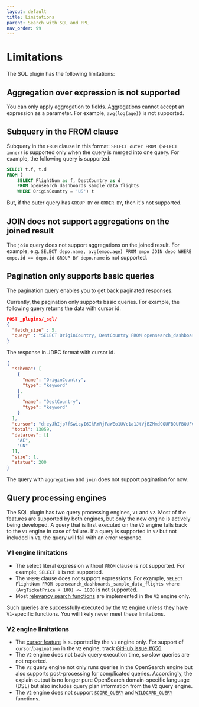 ```yaml
---
layout: default
title: Limitations
parent: Search with SQL and PPL
nav_order: 99
---
```


# Limitations

The SQL plugin has the following limitations:

## Aggregation over expression is not supported

You can only apply aggregation to fields. Aggregations cannot accept an expression as a parameter. For example, `avg(log(age))` is not supported.

## Subquery in the FROM clause

Subquery in the `FROM` clause in this format: `SELECT outer FROM (SELECT inner)` is supported only when the query is merged into one query. For example, the following query is supported:

```sql
SELECT t.f, t.d
FROM (
    SELECT FlightNum as f, DestCountry as d
    FROM opensearch_dashboards_sample_data_flights
    WHERE OriginCountry = 'US') t
```

But, if the outer query has `GROUP BY` or `ORDER BY`, then it's not supported.

## JOIN does not support aggregations on the joined result

The `join` query does not support aggregations on the joined result.
For example, e.g. `SELECT depo.name, avg(empo.age) FROM empo JOIN depo WHERE empo.id == depo.id GROUP BY depo.name` is not supported.

## Pagination only supports basic queries

The pagination query enables you to get back paginated responses.

Currently, the pagination only supports basic queries. For example, the following query returns the data with cursor id.

```json
POST _plugins/_sql/
{
  "fetch_size" : 5,
  "query" : "SELECT OriginCountry, DestCountry FROM opensearch_dashboards_sample_data_flights ORDER BY OriginCountry ASC"
}
```

The response in JDBC format with cursor id.

```json
{
  "schema": [
    {
      "name": "OriginCountry",
      "type": "keyword"
    },
    {
      "name": "DestCountry",
      "type": "keyword"
    }
  ],
  "cursor": "d:eyJhIjp7fSwicyI6IkRYRjFaWEo1UVc1a1JtVjBZMmdCQUFBQUFBQUFCSllXVTJKVU4yeExiWEJSUkhsNFVrdDVXVEZSYkVKSmR3PT0iLCJjIjpbeyJuYW1lIjoiT3JpZ2luQ291bnRyeSIsInR5cGUiOiJrZXl3b3JkIn0seyJuYW1lIjoiRGVzdENvdW50cnkiLCJ0eXBlIjoia2V5d29yZCJ9XSwiZiI6MSwiaSI6ImtpYmFuYV9zYW1wbGVfZGF0YV9mbGlnaHRzIiwibCI6MTMwNTh9",
  "total": 13059,
  "datarows": [[
    "AE",
    "CN"
  ]],
  "size": 1,
  "status": 200
}
```

The query with `aggregation` and `join` does not support pagination for now.

## Query processing engines

The SQL plugin has two query processing engines, `V1` and `V2`. Most of the features are supported by both engines, but only the new engine is actively being developed. A query that is first executed on the `V2` engine falls back to the `V1` engine in case of failure. If a query is supported in `V2` but not included in `V1`, the query will fail with an error response.

### V1 engine limitations

* The select literal expression without `FROM` clause is not supported. For example, `SELECT 1` is not supported.
* The `WHERE` clause does not support expressions. For example, `SELECT FlightNum FROM opensearch_dashboards_sample_data_flights where (AvgTicketPrice + 100) <= 1000` is not supported.
* Most [relevancy search functions]({{site.url}}{{site.baseurl}}/search-query/sql/full-text/) are implemented in the `V2` engine only.

Such queries are successfully executed by the `V2` engine unless they have `V1`-specific functions. You will likely never meet these limitations.

### V2 engine limitations

* The [cursor feature](#pagination-only-supports-basic-queries) is supported by the `V1` engine only.
For support of `cursor`/`pagination` in the `V2` engine, track [GitHub issue #656](https://github.com/opensearch-project/sql/issues/656).
* The `V2` engine does not track query execution time, so slow queries are not reported.
* The `V2` query engine not only runs queries in the OpenSearch engine but also supports post-processing for complicated queries. Accordingly, the explain output is no longer pure OpenSearch domain-specific language (DSL) but also includes query plan information from the `V2` query engine.
* The `V2` engine does not support [`SCORE_QUERY`]({{site.url}}{{site.baseurl}}/search-query/sql/sql/functions#score-query) and [`WILDCARD_QUERY`]({{site.url}}{{site.baseurl}}/search-query/sql/sql/functions#wildcard-query) functions.
